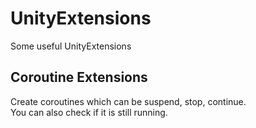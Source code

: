 # UnityExtensions
Some useful UnityExtensions

## Coroutine Extensions
Create coroutines which can be suspend, stop, continue.  
You can also check if it is still running.
